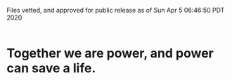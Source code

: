 Files vetted, and approved for public release as of Sun Apr  5 06:46:50 PDT 2020<br><br><h1>Together we are power, and power can save a life.</h1>
